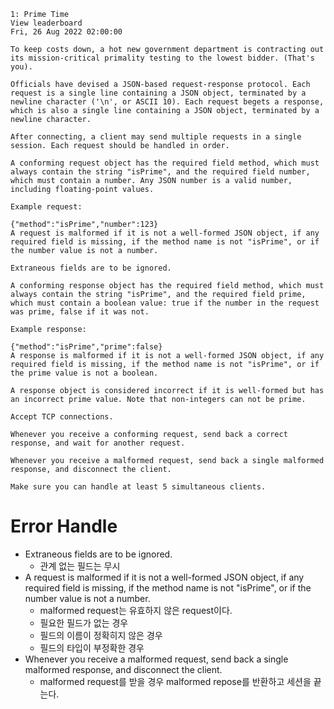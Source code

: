 ```
1: Prime Time
View leaderboard
Fri, 26 Aug 2022 02:00:00

To keep costs down, a hot new government department is contracting out its mission-critical primality testing to the lowest bidder. (That's you).

Officials have devised a JSON-based request-response protocol. Each request is a single line containing a JSON object, terminated by a newline character ('\n', or ASCII 10). Each request begets a response, which is also a single line containing a JSON object, terminated by a newline character.

After connecting, a client may send multiple requests in a single session. Each request should be handled in order.

A conforming request object has the required field method, which must always contain the string "isPrime", and the required field number, which must contain a number. Any JSON number is a valid number, including floating-point values.

Example request:

{"method":"isPrime","number":123}
A request is malformed if it is not a well-formed JSON object, if any required field is missing, if the method name is not "isPrime", or if the number value is not a number.

Extraneous fields are to be ignored.

A conforming response object has the required field method, which must always contain the string "isPrime", and the required field prime, which must contain a boolean value: true if the number in the request was prime, false if it was not.

Example response:

{"method":"isPrime","prime":false}
A response is malformed if it is not a well-formed JSON object, if any required field is missing, if the method name is not "isPrime", or if the prime value is not a boolean.

A response object is considered incorrect if it is well-formed but has an incorrect prime value. Note that non-integers can not be prime.

Accept TCP connections.

Whenever you receive a conforming request, send back a correct response, and wait for another request.

Whenever you receive a malformed request, send back a single malformed response, and disconnect the client.

Make sure you can handle at least 5 simultaneous clients.
```

# Error Handle
- Extraneous fields are to be ignored.
  - 관계 없는 필드는 무시
- A request is malformed if it is not a well-formed JSON object, if any required field is missing, if the method name is not "isPrime", or if the number value is not a number.
  - malformed request는 유효하지 않은 request이다.
  - 필요한 필드가 없는 경우
  - 필드의 이름이 정확히지 않은 경우
  - 필드의 타입이 부정확한 경우
- Whenever you receive a malformed request, send back a single malformed response, and disconnect the client.
  - malformed request를 받을 경우 malformed repose를 반환하고 세션을 끝는다.